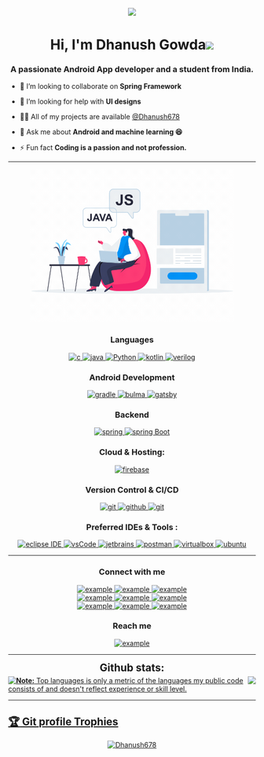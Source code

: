 <p align="center">
  <img style="width:8rem; height:auto" src="https://cdn.dribbble.com/users/1787323/screenshots/10091971/media/d43c019bfeff34be8816481e843ea8c1.png"/>
</p>

<h1 align="center">Hi, I'm Dhanush Gowda<img width="30px" src="https://raw.githubusercontent.com/iampavangandhi/iampavangandhi/master/gifs/Hi.gif"></h1>
<h3 font-size="20" align="center">A passionate Android App developer and a student from India.</h3>



- 👯 I’m looking to collaborate on **Spring Framework**

- 🤝 I’m looking for help with **UI designs**

- 👨‍💻 All of my projects are available [@Dhanush678](https://github.com/Dhanush678)

- 💬 Ask me about **Android and machine learning 😆**

- ⚡ Fun fact **Coding is a passion and not profession.**


---
<p>
  <a href="https://giphy.com/gifs/smu-ellipsis-smuellipsis-USV0ym3bVWQJJmNu3N">
  </a></p>

<p align="center">
  <img style="width:26rem; height:auto" src="https://raw.githubusercontent.com/Elanza-48/Elanza-48/41a4790484e268102dfdab2b7c59d440d3ffafab/resources/img/coders-prog.gif"/>
</p>
<h3 align="center">Languages</h3>
<p align="center">
  <a href="https://www.cprogramming.com/" target="_blank"> 
    <img src="https://img.shields.io/badge/C%20programming-A8B9CC.svg?style=for-the-badge&logo=c&logoColor=white"
      alt="c"/>
  </a>
  <a href="https://www.java.com" target="_blank"> 
    <img src="https://img.shields.io/badge/Java-007396.svg?style=for-the-badge&logo=java&logoColor=white" 
      alt="java"/> 
  </a>

  <a href="https://www.w3.org/python/" target="_blank"> 
    <img src="https://img.shields.io/badge/Python-E34F26.svg?style=for-the-badge&logo=python&logoColor=white"
      alt="Python"/> 
  </a>
  <a href="https://www.w3schools.com/kotlin/" target="_blank">
    <img src="https://img.shields.io/badge/Kotlin-1572B6.svg?style=for-the-badge&logo=kotlin3&logoColor=white"
      alt="kotlin"/>
  </a>
  <a href="https://www.verilog.org/" target="_blank"> 
    <img src="https://img.shields.io/badge/verilog-3178C6.svg?style=for-the-badge&logo=verilog&logoColor=white"
      alt="verilog"/>
  </a>
</p>

<h3 align="center">Android Development</h3>
<p align="center">
      <a href="https://gradle.com" target="_blank">
    <img src="https://img.shields.io/badge/Gradle-7952B3.svg?style=for-the-badge&logo=gradle&logoColor=white"
      alt="gradle"/>
  </a>

  <a href="https://jetpackcompose.io/" target="_blank">
    <img src="https://img.shields.io/badge/jetpack-00D1B2.svg?style=for-the-badge&logo=jetpack&logoColor=white"
      alt="bulma"/>
  </a>
  <a href="https://www.gatsbyjs.com/" target="_blank">
    <img src="https://img.shields.io/badge/ui deign-663399.svg?style=for-the-badge&logo=UI design&logoColor=white" alt="gatsby" />
  </a>
  
</p>

<h3 align="center">Backend</h3>
<p align="center">
 <a href="https://spring.io/" target="_blank"> 
      <img src="https://img.shields.io/badge/spring%20IOC-6DB33F.svg?style=for-the-badge&logo=spring&logoColor=white" alt="spring" /> 
  </a>
  <a href="https://spring.io/" target="_blank"> 
    <img src="https://img.shields.io/badge/spring%20boot-6DB33F.svg?style=for-the-badge&logo=springboot&logoColor=white" alt="spring Boot" /> 
  </a>
</p>



<h3 align="center">Cloud & Hosting:</h3>
<p align="center">
 
  <a href="https://firebase.google.com/" target="_blank">
    <img src="https://img.shields.io/badge/firebase-FFCA28.svg?style=for-the-badge&logo=firebase&logoColor=black" alt="firebase"/>
  </a>
  </a> 
</p>



<h3 align="center">Version Control & CI/CD</h3>
<p align="center">
  <a href="https://git-scm.com/" target="_blank">
    <img src="https://img.shields.io/badge/git-F05032.svg?style=for-the-badge&logo=git&logoColor=white"
      alt="git"/>
  </a>
  <a href="https://github.com/ELanza-48" target="_blank">
    <img src="https://img.shields.io/badge/github-181717.svg?style=for-the-badge&logo=github&logoColor=white" alt="github" />
  </a>
  <a href="https://gitlab.com/Elanza-48" target="_blank">
    <img src="https://img.shields.io/badge/gitlab-181717.svg?style=for-the-badge&logo=gitlab&logoColor=white"
      alt="git"/>
  </a>
  
</p>

<h3 align="center">Preferred IDEs  & Tools :</h3>
<p align="center"> 
  <a href="https://eclipse.org" target="_blank">
    <img src="https://img.shields.io/badge/eclipse-2C2255.svg?style=for-the-badge&logo=eclipse&logoColor=white" alt="eclipse IDE"/> 
  </a>
  <a href="https://code.visualstudio.com/" target="_blank">
    <img src="https://img.shields.io/badge/vscode-007ACC.svg?style=for-the-badge&logo=visualstudiocode&logoColor=white" alt="vsCode"/> 
  </a>
  <a href="https://www.jetbrains.com/" target="_blank">
    <img src="https://img.shields.io/badge/jetbrains%20IDE-000000.svg?style=for-the-badge&logo=jetbrains&logoColor=white" alt="jetbrains" />
  </a>
  <a href="https://postman.com" target="_blank"> 
    <img src="https://img.shields.io/badge/postman-FF6C37.svg?style=for-the-badge&logo=postman&logoColor=white" alt="postman"/>
  </a>
  <a href="https://www.virtualbox.org/" target="_blank">
    <img src="https://img.shields.io/badge/virtualbox-183A61.svg?style=for-the-badge&logo=virtualbox&logoColor=white"
      alt="virtualbox"/>
  </a>
  <a href="https://ubuntu.com/" target="_blank"> 
    <img src="https://img.shields.io/badge/ubuntu-E95420.svg?style=for-the-badge&logo=ubuntu&logoColor=white" alt="ubuntu"/>
  </a>
</p>

----

<h3 align="center">Connect with me</h3>

<div style="margin-top:10px" align="center">
  <div>
    <a  href="https://dev.to/example" target="_blank">
      <img src="https://img.shields.io/badge/DEV.to-0A0A0A.svg?style=for-the-badge&logo=devdotto&logoColor=white" alt="example"/>
    </a>
    <a href="https://medium.com/@example" target="_blank">
      <img src="https://img.shields.io/badge/medium-000000.svg?style=for-the-badge&logo=medium&logoColor=white" alt="example"/>
    </a>
    <a href="https://codepen.io/@example" target="_blank">
      <img src="https://img.shields.io/badge/Codepen-000000.svg?style=for-the-badge&logo=codepen&logoColor=white" alt="example"/>
    </a>
  </div>
  <div>
    <a  href="https://www.linkedin.com/in/dhanush-gowda-u-9b51a920b/" target="_blank">
      <img src="https://img.shields.io/badge/Linked%20In-0A66C2.svg?style=for-the-badge&logo=linkedin&logoColor=white" alt="example"/>
    </a>
    <a href="https://twitter.com/17Dhanushgowda1" target="_blank">
      <img src="https://img.shields.io/badge/Twitter-1DA1F2.svg?style=for-the-badge&logo=twitter&logoColor=white" alt="example"/>
    </a>
    <a href="https://dribbble.com/cipher1728" target="_blank">
      <img src="https://img.shields.io/badge/Dribbble-EA4C89.svg?style=for-the-badge&logo=dribbble&logoColor=black" alt="example"/>
    </a>
  </div>
  <div>
    <a  href="https://www.codechef.com/users/dhanugowda2003" target="_blank">
      <img src="https://img.shields.io/badge/Codechef-5B4638.svg?style=for-the-badge&logo=codechef&logoColor=white" alt="example"/>
    </a>
    <a href="https://www.hackerrank.com/dhanugowda200326" target="_blank">
      <img src="https://img.shields.io/badge/Hackerrank-00EA64.svg?style=for-the-badge&logo=hackerrank&logoColor=black" alt="example"/>
    </a>
    <a href="https://leetcode.com/dhanugowda200326/" target="_blank">
      <img src="https://img.shields.io/badge/LeetCode-FFA116.svg?style=for-the-badge&logo=leetcode&logoColor=black" alt="example"/>
    </a>
  </div>
</div>

<h3 align="center">Reach me</h3>

<p align="center">
  <a  href="https://t.me/+vjk-iylE7KRiNGI9" target="_blank">
    <img src="https://img.shields.io/badge/Telegram-26A5E4.svg?style=for-the-badge&logo=telegram&logoColor=white" alt="example"/>
  </a>
</p>

----
<div align="center">
<h2 align="center" style="margin: 5px 10px;">Github stats:</h2> 
  <a href="https://github.com/Dhanush678/github-readme-stats">
  <img align="left" src="https://github-readme-stats.vercel.app/api?username=Dhanush678&theme=algolia&show_icons=true)](https://github.com/DHanush678" />
    <img align="right" src="https://github-readme-stats.vercel.app/api/top-langs/?username=Dhanush678&hide_progress=true)](https://github.com/Dhanush678/github-readme-stats"
</a>
  </div>
  <b>Note:</b> Top languages is only a metric of the languages my public code consists of and doesn't reflect experience or skill level.


----




## :trophy: Git profile Trophies

<p align="center"> <a href="https://github.com/ryo-ma/github-profile-trophy"><img src="https://github-profile-trophy.vercel.app/pin/?username=Dhanush678&layout=compact&theme=algolia" alt="Dhanush678" /></a> </p>
</a>



